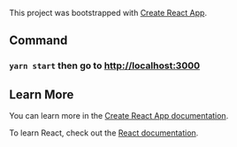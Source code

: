 This project was bootstrapped with [Create React App](https://github.com/facebook/create-react-app).

## Command

### `yarn start` then go to [http://localhost:3000](http://localhost:3000)

## Learn More

You can learn more in the [Create React App documentation](https://facebook.github.io/create-react-app/docs/getting-started).

To learn React, check out the [React documentation](https://reactjs.org/).
